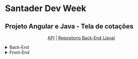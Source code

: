 # Santader Dev Week

## Projeto Angular e Java - Tela de cotações

<p align="center">
<a href="https://lcds-cotacoes-santander.herokuapp.com/cotacoes/swagger-ui.html" target="_blank">API</a>
| <a href="https://github.com/lcds90/cotacoes-santander-java" target="_blank">Repositorio Back-End (Java)</a>
</p>

<details>
    <summary>Back-End</summary>
    <div>
    <p>
        Foi utilizado o site <a href="https://start.spring.io/" target="_blank" rel="noopener noreferrer">Spring Initializr</a><br>
        Ele oferece um template pronto para começar um projeto com o Maven.<br>
        O package name define as estruturas de pastas. <br>
        Foi utilizado a depedencies Spring Web, para facilitar na criação de endpoints REST. <br>
        O arquivo JAR (Java ARchive) é projeto compilado. <br>
        Deploy será no heroku, pois tem integração direta com heroku.
    </p>
    <p>
    Estrutura do projeto
    <ul>
        <li>
            src = source <br>
            <ul>
                <li>
                    main = Todos os arquivos da aplicação estão centralizados aqui. <br>
                    <ul>
                        <li>java = a classe main junto com o nome do pacote inicializa a aplicacao</li>
                        <li>resources = recursos da aplicaćão que sao utilizadas, trocamos a extensão do arquivo application de <del>properties</del> para <strong>yml</strong> para melhor visualizacão da estrutura</li>
                    </ul>
                </li>
                <li>test = Todos os testes de unidades estarão presentes nesta pasta.</li>
            </ul>
        </li>
    </ul>
    </p>
    <p>
    Um fator muito importante da utilizacao do spring, é justamente que ele facilita muitas necessidades do dia a dia do desenvolvimento, sem ter que estar reinventando a roda
    </p>
    <p>
    O maven é uma ferramenta que fica responsável pelo gerenciamento das depedências na aplicacão <br>
    Grande parte das bibliotecas estão disponíveis no site Maven Repository
    </p>
    <p>
    <h2>Objetivos</h2>
    <ol>
        <li>Aprender REST / API / JSON</li>
        <li>Criar camada de Controller</li>
        <li>Criar API's</li>
        <li>Documentar API com OPEN API</li>
    </ol>
    <ul>
        <li>A sigla REST vem de <em>Representational State Transfer</em>, é uma definićão de características fundamentais para construcã́o de aplicacões web com boas práticas.</li>
        <li>
            A sigla API vem de <em>Application Programming Interface</em>, são conjunto de rotinas e padrões estabelecidos por uma aplicaćão, é onde o front-end faz as requisićões para o back-end <br>
            <ul>
                <li><strong>GET</strong>: Obter recurso</li>
                <li><strong>POST</strong>: Criar recurso</li>
                <li><strong>PUT</strong>: Atualizar recurso</li>
                <li><strong>DELETE</strong>: Remover recurso</li>
            </ul>
        Toda resposta dos métodos HTTP são retornados com o Code Response
            <ul>
                <li><strong>1XX</strong>: Informaćões Gerais</li>
                <li><strong>2XX</strong>: Sucesso</li>
                <li><strong>3XX</strong>: Redirecionamento</li>
                <li><strong>4XX</strong>: Erros relacionados ao dados no lado servidor ou cliente</li>
                <li><strong>5XX</strong>: Erro no servidor</li>
            </ul>
        </li>    
        <li>
            <strong>JSON</strong>: Forma genérica de troca de informaćões/dados entre sistemas.
        </li>
        </ul>
    </p>
    <p>Utilizamos o controller para divisão de camadas e responsabilidades</p>
    <p>Antes de criar o endpoint, mapeie a camada do model para abstrair objetos do mundo real, no caso da aplicaćão seria "stock"<br>
    No mapeamento do model criamos o <strong>DTO</strong>: Data Transfer Object </p>
    <p>Um arquivo Bean é inicializado junto com o Main quando há anotaćão @Bean</p>
    <p>Para o Swagger UI, acessar o link http://localhost:8080/cotacoes/swagger-ui/</p>
    <h2>Docker</h2>
    <p>
        Docker é uma ferramenta que trabalha com containers, compartilha recursos de maquina e cria um mini sistema de pastas, uma maquina apartada dentro do root. Consegue trabalhar com dinamismo, subir microservićos, trabalhar com muitas requisićòes, balanceamento de carga e escalabilidade.
        <ul>
            <li><a href="https://docs.docker.com/" target="_blank">Docker Docs</a> </li>
            <li><a target="_blank" href="hub.docker.com">Hub Docker</a></li>
        </ul>
    </p>
    <p>
        A entidade é o banco de dados refletido na aplicaćão back-end
    </p>
    <p>
        <i>DTO</i>: Possui a responsabilidade de se comunicar com o lado de quem está solicitando a informaćão fazendo uma requisićão
    </p>
    <p>
        <i>Repository</i>: Camada responsavel com a interaćão do banco de dados. Onde ocorre operaćòes de get, post, put e delete.
    </p>
    <p>
        <i>Service</i>: Determina o que será chamado com a requisićão, é a camada intermediária e cuida da regra de negócio da aplicaćão.
    </p>
    <p>
        <i>Mapper</i>: Não há como passar puramente o que vem do controller para o service, para a transformaćão do objeto é criado o mapper
    </p>
</div> 
</details>

<details>
    <summary>Front-End</summary>
    <div></div>
</details>